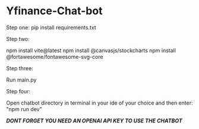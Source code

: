 # Yfinance-Chat-bot

Step one: pip install requirements.txt

Step two: 

npm install vite@latest
npm install @canvasjs/stockcharts
npm install @fortawesome/fontawesome-svg-core

Step three: 

Run main.py

Step four:

Open chatbot directory in terminal in your ide of your choice and then enter:
"npm run dev"


***DONT FORGET YOU NEED AN OPENAI API KEY TO USE THE CHATBOT***